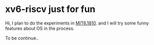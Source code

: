 # xv6-riscv just for fun
Hi, I plan to do the experiments in [MIT6.1810](https://pdos.csail.mit.edu/6.828/2022/index.html).
and I will try some funny features about OS in the process.

To be continue..